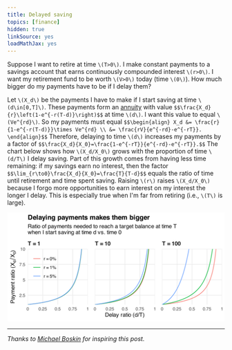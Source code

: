 ```yaml
---
title: Delayed saving
topics: [finance]
hidden: true
linkSource: yes
loadMathJax: yes
---
```


Suppose I want to retire at time `\(T>0\)`.
I make constant payments to a savings account that earns continuously compounded interest `\(r>0\)`.
I want my retirement fund to be worth `\(V>0\)` today (time `\(0\)`).
How much bigger do my payments have to be if I delay them?

Let `\(X_d\)` be the payments I have to make if I start saving at time `\(d\in[0,T]\)`.
These payments form an [annuity](https://en.wikipedia.org/wiki/Annuity) with value
`$$\frac{X_d}{r}\left(1-e^{-r(T-d)}\right)$$`
at time `\(d\)`.
I want this value to equal `\(Ve^{rd}\)`.
So my payments must equal
`$$\begin{align}
X_d
&= \frac{r}{1-e^{-r(T-d)}}\times Ve^{rd} \\
&= \frac{rV}{e^{-rd}-e^{-rT}}.
\end{align}$$`
Therefore, delaying to time `\(d\)` increases my payments by a factor of
`$$\frac{X_d}{X_0}=\frac{1-e^{-rT}}{e^{-rd}-e^{-rT}}.$$`
The chart below shows how `\(X_d/X_0\)` grows with the proportion of time `\(d/T\)` I delay saving.
Part of this growth comes from having less time remaining: if my savings earn no interest, then the factor
`$$\lim_{r\to0}\frac{X_d}{X_0}=\frac{T}{T-d}$$`
equals the ratio of time until retirement and time spent saving.
Raising `\(r\)` raises `\(X_d/X_0\)` because I forgo more opportunities to earn interest on my interest the longer I delay.
This is especially true when I'm far from retiring (i.e., `\(T\)` is large).

![](figures/plot-1.svg)

---

*Thanks to [Michael Boskin](https://profiles.stanford.edu/michael-boskin) for inspiring this post.*
